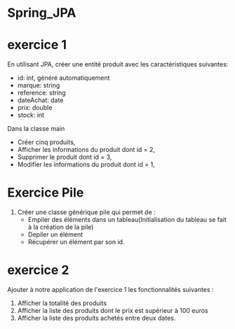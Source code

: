 # Spring_JPA

# exercice 1

En utilisant JPA, créer une entité produit avec les caractéristiques suivantes:
- id: int, généré automatiquement
- marque: string
- reference: string
- dateAchat: date
- prix: double
- stock: int

Dans la classe main
- Créer cinq produits,
- Afficher les informations du produit dont id = 2,
- Supprimer le produit dont id = 3,
- Modifier les informations du produit dont id = 1,

# Exercice Pile

1. Créer une classe générique pile qui permet de :
    - Empiler des éléments dans un tableau(Initialisation du tableau se fait à la création de la pile)
    - Depiler un élément
    - Récupérer un élément par son id.

# exercice 2

Ajouter à notre application de l'exercice 1 les fonctionnalités suivantes :

1. Afficher la totalité des produits
2. Afficher la liste des produits dont le prix est supérieur à 100 euros
3. Afficher la liste des produits achetés entre deux dates.
